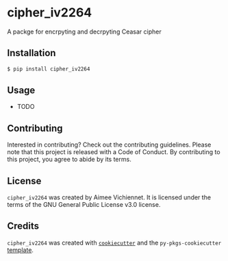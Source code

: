 # cipher_iv2264

A packge for encrpyting and decrpyting Ceasar cipher

## Installation

```bash
$ pip install cipher_iv2264
```

## Usage

- TODO

## Contributing

Interested in contributing? Check out the contributing guidelines. Please note that this project is released with a Code of Conduct. By contributing to this project, you agree to abide by its terms.

## License

`cipher_iv2264` was created by Aimee Vichiennet. It is licensed under the terms of the GNU General Public License v3.0 license.

## Credits

`cipher_iv2264` was created with [`cookiecutter`](https://cookiecutter.readthedocs.io/en/latest/) and the `py-pkgs-cookiecutter` [template](https://github.com/py-pkgs/py-pkgs-cookiecutter).
